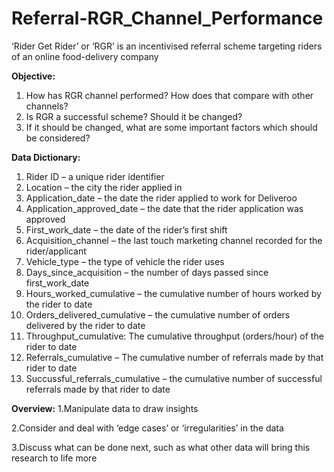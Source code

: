 # Referral-RGR_Channel_Performance
‘Rider Get Rider’ or ‘RGR’ is an incentivised referral scheme targeting riders of an online food-delivery company

**Objective:**
1. How has RGR channel performed? How does that compare with other channels? 
2. Is RGR a successful scheme? Should it be changed? 
3. If it should be changed, what are some important factors which should be considered?

**Data Dictionary:** 
1. Rider ID – a unique rider identifier
2. Location – the city the rider applied in 
3. Application_date – the date the rider applied to work for Deliveroo 
4. Application_approved_date – the date that the rider application was approved
5. First_work_date – the date of the rider’s first shift 
6. Acquisition_channel – the last touch marketing channel recorded for the rider/applicant
7. Vehicle_type – the type of vehicle the rider uses
8. Days_since_acquisition – the number of days passed since first_work_date
9. Hours_worked_cumulative – the cumulative number of hours worked by the rider to date
10. Orders_delivered_cumulative – the cumulative number of orders delivered by the rider to date
11. Throughput_cumulative: The cumulative throughput (orders/hour) of the rider to date
12. Referrals_cumulative – The cumulative number of referrals made by that rider to date
13. Succussful_referrals_cumulative – the cumulative number of successful referrals made by that rider to date


**Overview:**
1.Manipulate data to draw insights

2.Consider and deal with ‘edge cases’ or ‘irregularities’ in the data

3.Discuss what can be done next, such as what other data will bring this research to life more

